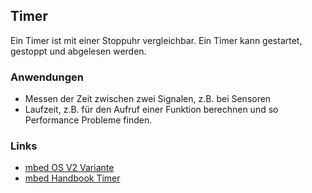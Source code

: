 ## Timer

Ein Timer ist mit einer Stoppuhr vergleichbar. Ein Timer kann gestartet, gestoppt und abgelesen werden.

### Anwendungen 

*   Messen der Zeit zwischen zwei Signalen, z.B. bei Sensoren
*   Laufzeit, z.B. für den Aufruf einer Funktion berechnen und so Performance Probleme finden.

### Links

* [mbed OS V2 Variante](http://developer.mbed.org/teams/smdiotkitch/code/Timer/)
* [mbed Handbook Timer](https://docs.mbed.com/docs/mbed-os-api-reference/en/latest/APIs/tasks/Timer/)